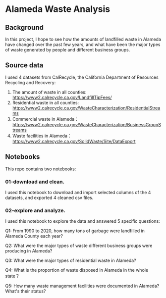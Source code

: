 # Alameda Waste Analysis

## Background
In this project, I hope to see how the amounts of landfilled waste in Alameda have changed over the past few years, and what have been the major types of waste generated by people and different business groups.

## Source data
I used 4 datasets from CalRecycle, the California Department of Resources Recycling and Recovery:

1. The amount of waste in all counties: https://www2.calrecycle.ca.gov/LandfillTipFees/
2. Residential waste in all counties: https://www2.calrecycle.ca.gov/WasteCharacterization/ResidentialStreams
3. Commercial waste in Alameda：https://www2.calrecycle.ca.gov/WasteCharacterization/BusinessGroupStreams
4. Waste facilities in Alameda：https://www2.calrecycle.ca.gov/SolidWaste/Site/DataExport

## Notebooks
This repo contains two notebooks:

### 01-download and clean.
I used this notebook to download and import selected columns of the 4 datasets, and exported 4 cleaned csv files.

### 02-explore and analyze.
I used this notebook to explore the data and answered 5 specific questions:

Q1: From 1990 to 2020, how many tons of garbage were landfilled in Alameda County each year?

Q2: What were the major types of waste different business groups were producing in Alameda?

Q3: What were the major types of residential waste in Alameda? 

Q4: What is the proportion of waste disposed in Alameda in the whole state？

Q5: How many waste management facilities were documented in Alameda? What's their status?
